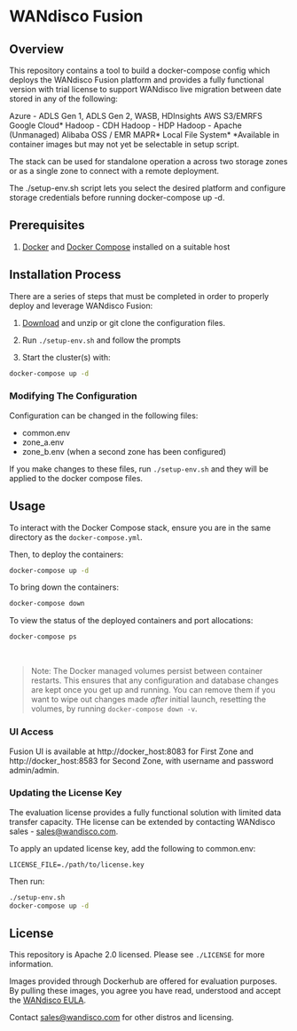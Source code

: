 # WANdisco Fusion 

## Overview
This repository contains a tool to build a docker-compose config which deploys the WANdisco Fusion platform and provides a fully functional version with trial license to support WANdisco live migration between date stored in any of the following: 

Azure - ADLS Gen 1, ADLS Gen 2, WASB, HDInsights 
AWS S3/EMRFS
Google Cloud*
Hadoop - CDH 
Hadoop - HDP
Hadoop - Apache (Unmanaged)
Alibaba OSS / EMR
MAPR*
Local File System*
*Available in container images but may not yet be selectable in setup script. 

The stack can be used for standalone operation a across two storage zones or as a single zone to connect with a remote deployment.  

The ./setup-env.sh script lets you select the desired platform and configure storage credentials before running docker-compose up -d. 

## Prerequisites 
1. [Docker](https://docs.docker.com/install/overview/) and [Docker Compose](https://docs.docker.com/compose/install/) installed on a suitable host

## Installation Process
There are a series of steps that must be completed in order to properly deploy and leverage WANdisco Fusion:

1. [Download](https://github.com/WANdisco/fusion-docker-compose/archive/master.zip) and unzip or git clone the configuration files. 

1. Run `./setup-env.sh` and follow the prompts

1. Start the cluster(s) with:

```bash
docker-compose up -d
```

### Modifying The Configuration
Configuration can be changed in the following files:

- common.env
- zone_a.env
- zone_b.env (when a second zone has been configured)

If you make changes to these files, run `./setup-env.sh` and they will be applied to the docker compose files.

## Usage
To interact with the Docker Compose stack, ensure you are in the same directory as the `docker-compose.yml`. 

Then, to deploy the containers:
```bash
docker-compose up -d
```

To bring down the containers:
```bash
docker-compose down
```

To view the status of the deployed containers and port allocations:
```bash
docker-compose ps
```
</br>

> Note: The Docker managed volumes persist between container restarts. This ensures that any configuration and database changes are kept once you get up and running. You can remove them if you want to wipe out changes made _after_ initial launch, resetting the volumes, by running `docker-compose down -v`.

### UI Access 
Fusion UI is available at http://docker_host:8083 for First Zone and http://docker_host:8583 for Second Zone, with username and password admin/admin.


### Updating the License Key
The evaluation license provides a fully functional solution with limited data transfer capacity. THe license can be extended by contacting WANdisco sales - sales@wandisco.com.

To apply an updated license key, add the following to common.env:

```text
LICENSE_FILE=./path/to/license.key
```

Then run:

```bash
./setup-env.sh
docker-compose up -d
```

## License
This repository is Apache 2.0 licensed. Please see `./LICENSE` for more information.

Images provided through Dockerhub are offered for evaluation purposes. By pulling these images, you agree you have read, understood and accept the [WANdisco EULA](https://www.wandisco.com/eula).

Contact sales@wandisco.com for other distros and licensing. 
